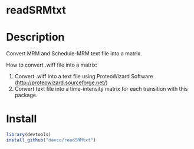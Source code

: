 # readSRMtxt


# Description
Convert MRM and Schedule-MRM text file into a matrix.

How to convert .wiff file into a matrix:

1. Convert .wiff into a text file using ProteoWizard Software (http://proteowizard.sourceforge.net/) 
2. Convert text file into a time-intensity matrix for each transition with this package.


# Install
```r
library(devtools)
install_github("davco/readSRMtxt")
```
